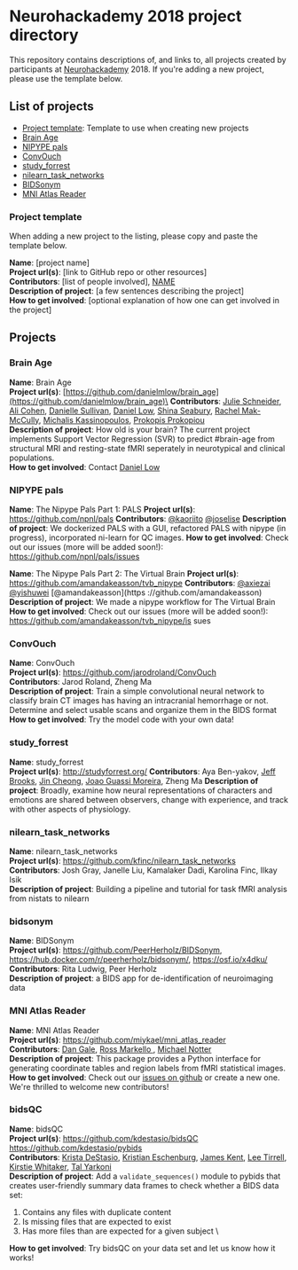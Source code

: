 # Neurohackademy 2018 project directory

This repository contains descriptions of, and links to, all projects created by participants at [Neurohackademy](http://neurohackademy.org) 2018. If you're adding a new project, please use the template below.

## List of projects
* [Project template](#project-template): Template to use when creating new projects
* [Brain Age](#brain-age)
* [NIPYPE pals](#nipype-pals)
* [ConvOuch](#convouch)
* [study_forrest](#study_forrest)
* [nilearn_task_networks](#nilearn_task_networks)
* [BIDSonym](#bidsonym)
* [MNI Atlas Reader](#mni-atlas-reader)

### Project template
When adding a new project to the listing, please copy and paste the template below.

**Name**: [project name]\
**Project url(s)**: [link to GitHub repo or other resources]\
**Contributors**: [list of people involved], [NAME](https://github.com/GITHUBID)\
**Description of project**: [a few sentences describing the project]\
**How to get involved**: [optional explanation of how one can get involved in the project]

## Projects

### Brain Age

**Name**: Brain Age\
**Project url(s)**: [https://github.com/danielmlow/brain_age](https://github.com/danielmlow/brain_age)\
**Contributors**: [Julie Schneider](https://github.com/juliagoolia28), [Ali Cohen](https://github.com/alioco), [Danielle Sullivan](https://github.com/drsulliv3), [Daniel Low](https://github.com/danielmlow), [Shina Seabury](https://github.com/shinaburysea), [Rachel Mak-McCully](https://github.com/rmak15), [Michalis Kassinopoulos](https://github.com/mkassinopoulos), [Prokopis Prokopiou](https://github.com/prokopis)\
**Description of project**: How old is your brain? The current project implements Support Vector Regression (SVR) to predict #brain-age from structural MRI and resting-state fMRI seperately in neurotypical and clinical populations.\
**How to get involved**: Contact [Daniel Low](https://github.com/danielmlow)

### NIPYPE pals

**Name**: The Nipype Pals Part 1: PALS
**Project url(s)**: https://github.com/npnl/pals
**Contributors**: [@kaoriito](https://github.com/kaoriito) [@joselise](https://github.com/joselise)
**Description of project**: We dockerized PALS with a GUI, refactored PALS with nipype (in progress), incorporated ni-learn for QC images.
**How to get involved**: Check out our issues (more will be added soon!): https://github.com/npnl/pals/issues

**Name**: The Nipype Pals Part 2: The Virtual Brain
**Project url(s)**: https://github.com/amandakeasson/tvb_nipype
**Contributors**: [@axiezai](https://github.com/axiezai) [@yishuwei](https://github.com/yishuwei) [@amandakeasson](https
://github.com/amandakeasson)
**Description of project**: We made a nipype workflow for The Virtual Brain
**How to get involved**: Check out our issues (more will be added soon!): https://github.com/amandakeasson/tvb_nipype/is
sues

### ConvOuch

**Name**: ConvOuch\
**Project url(s)**: https://github.com/jarodroland/ConvOuch \
**Contributors**: Jarod Roland, Zheng Ma\
**Description of project**: Train a simple convolutional neural network to classify brain CT images has having an intracranial hemorrhage or not. Determine and select usable scans and organize them in the BIDS format\
**How to get involved**: Try the model code with your own data!

### study_forrest

**Name**: study_forrest\
**Project url(s)**: http://studyforrest.org/
**Contributors**: Aya Ben-yakov, [Jeff Brooks](https://github.com/jeffreyallenbrooks), [Jin Cheong](https://github.com/jcheong0428), [Joao Guassi Moreira](https://github.com/jguassimoreira), Zheng Ma
**Description of project**: Broadly, examine how neural representations of characters and emotions are shared between observers, change with experience, and track with other aspects of physiology.

### nilearn_task_networks

**Name**: nilearn_task_networks\
**Project url(s)**: https://github.com/kfinc/nilearn_task_networks \
**Contributors**: Josh Gray, Janelle Liu, Kamalaker Dadi, Karolina Finc, Ilkay Isik\
**Description of project**: Building a pipeline and tutorial for task fMRI analysis from nistats to nilearn

### bidsonym

**Name**: BIDSonym\
**Project url(s)**: https://github.com/PeerHerholz/BIDSonym, https://hub.docker.com/r/peerherholz/bidsonym/, https://osf.io/x4dku/ \
**Contributors**: Rita Ludwig, Peer Herholz\
**Description of project**: a BIDS app for de-identification of neuroimaging data

### MNI Atlas Reader

**Name**: MNI Atlas Reader \
**Project url(s)**: https://github.com/miykael/mni_atlas_reader \
**Contributors**: [Dan Gale](https://github.com/danjgale), [Ross Markello
](https://github.com/rmarkello), [Michael Notter](https://github.com/miykael)\
**Description of project**: This package provides a Python interface for generating coordinate tables and region labels from fMRI statistical images.\
**How to get involved**: Check out our [issues on github](https://github.com/miykael/mni_atlas_reader/issues) or create a new one. We're thrilled to welcome new contributors!

### bidsQC
**Name**: bidsQC\
**Project url(s)**: https://github.com/kdestasio/bidsQC \
https://github.com/kdestasio/pybids \
**Contributors**: 
[Krista DeStasio](https://github.com/kdestasio), [Kristian Eschenburg](https://github.com/kristianeschenburg), [James Kent](https://github.com/jdkent), [Lee Tirrell](https://github.com/ltirrell), [Kirstie Whitaker](https://github.com/KirstieJane), [Tal Yarkoni](https://github.com/tyarkoni) \
**Description of project**: Add a `validate_sequences()` module to pybids that creates user-friendly summary data frames to check whether a BIDS data set:  
1. Contains any files with duplicate content
2. Is missing files that are expected to exist
3. Has more files than are expected for a given subject \

**How to get involved**: Try bidsQC on your data set and let us know how it works!
